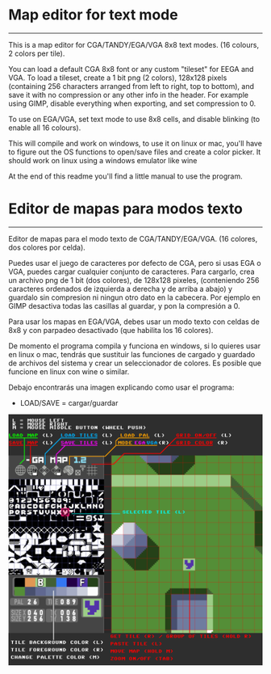 # Map editor for text mode
----------------------------------------------------------------------------

This is a map editor for CGA/TANDY/EGA/VGA 8x8 text modes. (16 colours, 2 colors per tile).

You can load a default CGA 8x8 font or any custom "tileset" for EEGA and VGA. To load a tileset, create a 1 bit png (2 colors), 128x128 pixels (containing 256 characters arranged from left to right, top to bottom), and save it with no compression or any other info in the header. For example using GIMP, disable everything when exporting, and set compression to 0.

To use on EGA/VGA, set text mode to use 8x8 cells, and disable blinking (to enable all 16 colours).

This will compile and work on windows, to use it on linux or mac, you'll have to figure out the OS functions to open/save files and create a color picker.
It should work on linux using a windows emulator like wine

At the end of this readme you'll find a little manual to use the program.


# Editor de mapas para modos texto
----------------------------------------------------------------------------

Editor de mapas para el modo texto de CGA/TANDY/EGA/VGA. (16 colores, dos colores por celda).

Puedes usar el juego de caracteres por defecto de CGA, pero si usas EGA o VGA, puedes cargar cualquier conjunto de caracteres. 
Para cargarlo, crea un archivo png de 1 bit (dos colores), de 128x128 pixeles, (conteniendo 256 caracteres ordenados de izquierda a derecha y de arriba a abajo) y guardalo sin compresion ni ningun otro dato en la cabecera. Por ejemplo en GIMP desactiva todas las casillas al guardar, y pon la compresión a 0.

Para usar los mapas en EGA/VGA, debes usar un modo texto con celdas de 8x8 y con parpadeo desactivado (que habilita los 16 colores).

De momento el programa compila y funciona en windows, si lo quieres usar en linux o mac, tendrás que sustituir las funciones de cargado y guardado de archivos del sistema y crear un seleccionador de colores. Es posible que funcione en linux con wine o similar. 

Debajo encontrarás una imagen explicando como usar el programa:
  - LOAD/SAVE = cargar/guardar



<img src="map.png">
